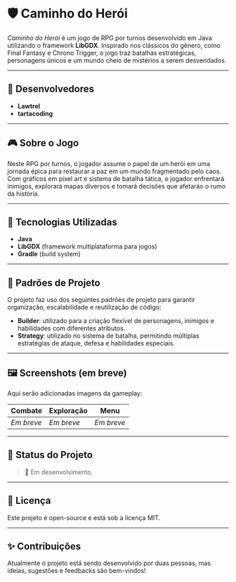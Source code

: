 # 🛡️ Caminho do Herói

*Caminho do Herói* é um jogo de RPG por turnos desenvolvido em Java utilizando o framework **LibGDX**. Inspirado nos clássicos do gênero, como Final Fantasy e Chrono Trigger, o jogo traz batalhas estratégicas, personagens únicos e um mundo cheio de mistérios a serem desvendados.

---

## 👥 Desenvolvedores

- **Lawtrel**  
- **tartacoding**

---

## 🎮 Sobre o Jogo

Neste RPG por turnos, o jogador assume o papel de um herói em uma jornada épica para restaurar a paz em um mundo fragmentado pelo caos. Com gráficos em pixel art e sistema de batalha tática, o jogador enfrentará inimigos, explorará mapas diversos e tomará decisões que afetarão o rumo da história.

---

## 🧰 Tecnologias Utilizadas

- **Java**
- **LibGDX** (framework multiplataforma para jogos)
- **Gradle** (build system)

---

## 🧱 Padrões de Projeto

O projeto faz uso dos seguintes padrões de projeto para garantir organização, escalabilidade e reutilização de código:

- **Builder**: utilizado para a criação flexível de personagens, inimigos e habilidades com diferentes atributos.
- **Strategy**: utilizado no sistema de batalha, permitindo múltiplas estratégias de ataque, defesa e habilidades especiais.

---

## 🖼️ Screenshots (em breve)

Aqui serão adicionadas imagens da gameplay:

| Combate | Exploração | Menu |
|--------|-------------|------|
| _Em breve_ | _Em breve_ | _Em breve_ |

---

## 🚧 Status do Projeto

> 🧪 Em desenvolvimento.

---

## 📜 Licença

Este projeto é open-source e está sob a licença MIT.

---

## ✨ Contribuições

Atualmente o projeto está sendo desenvolvido por duas pessoas, mas ideias, sugestões e feedbacks são bem-vindos!
